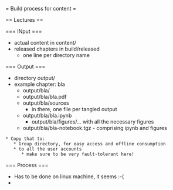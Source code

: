 = Build process for content = 

== Lectures == 


=== INput === 

  * actual content in content/ 
  * released chapters in build/released
    * one line per directory name 

=== Output === 

   
   * directory output/
   * example chapter: bla 
      * output/bla/
	  * output/bla/bla.pdf 
	  * output/bla/sources 
	     * in there, one file per tangled output 
	  * output/bla/bla.ipynb 
	     * output/bla/figures/... with all the necessary figures 
      * output/bla/bla-notebook.tgz - comprising ipynb and figures 
	
	* Copy that to: 
	   * Group directory, for easy access and offline consumption 
	   * to all the user accounts 
	      * make sure to be very fault-tolerant here!  
		 
=== Process === 

  * Has to be done on linux machine, it seems :-( 
  * 
